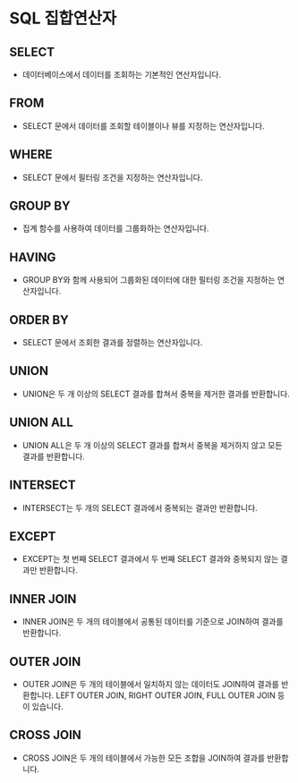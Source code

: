 # SQL 집합연산자

## SELECT 
- 데이터베이스에서 데이터를 조회하는 기본적인 연산자입니다.

## FROM 
- SELECT 문에서 데이터를 조회할 테이블이나 뷰를 지정하는 연산자입니다.

## WHERE 
- SELECT 문에서 필터링 조건을 지정하는 연산자입니다.

## GROUP BY
- 집계 함수를 사용하여 데이터를 그룹화하는 연산자입니다.

## HAVING 
- GROUP BY와 함께 사용되어 그룹화된 데이터에 대한 필터링 조건을 지정하는 연산자입니다.

## ORDER BY
- SELECT 문에서 조회한 결과를 정렬하는 연산자입니다.

## UNION
- UNION은 두 개 이상의 SELECT 결과를 합쳐서 중복을 제거한 결과를 반환합니다.

## UNION ALL
- UNION ALL은 두 개 이상의 SELECT 결과를 합쳐서 중복을 제거하지 않고 모든 결과를 반환합니다.

## INTERSECT
- INTERSECT는 두 개의 SELECT 결과에서 중복되는 결과만 반환합니다.

## EXCEPT
- EXCEPT는 첫 번째 SELECT 결과에서 두 번째 SELECT 결과와 중복되지 않는 결과만 반환합니다.

## INNER JOIN
- INNER JOIN은 두 개의 테이블에서 공통된 데이터를 기준으로 JOIN하여 결과를 반환합니다.

## OUTER JOIN
- OUTER JOIN은 두 개의 테이블에서 일치하지 않는 데이터도 JOIN하여 결과를 반환합니다. LEFT OUTER JOIN, RIGHT OUTER JOIN, FULL OUTER JOIN 등이 있습니다.

## CROSS JOIN
- CROSS JOIN은 두 개의 테이블에서 가능한 모든 조합을 JOIN하여 결과를 반환합니다.